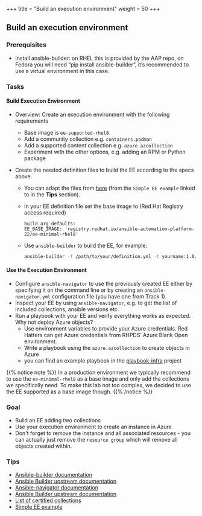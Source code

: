 +++
title = "Build an execution environment"
weight = 50
+++

## Build an execution environment

### Prerequisites

* Install ansible-builder: on RHEL this is provided by the AAP repo, on Fedora you will need “pip install ansible-builder”, it’s recommended to use a virtual environment in this case.

### Tasks

#### Build Execution Environment

* Overview: Create an execution environment with the following requirements
  * Base image is `ee-supported-rhel8`
  * Add a community collection e.g. `containers.podman`
  * Add a supported content collection e.g. `azure.azcollection`
  * Experiment with the other options, e.g. adding an RPM or Python package


* Create the needed definition files to build the EE according to the specs above.
  * You can adapt the files from [here](https://gitlab.com/cjung/ansible-ee-intro/-/tree/main/ansible-builder) (from the `Simple EE example` linked to in the **Tips** section).
  * In your EE definition file set the base image to (Red Hat Registry access required)

    ```
    build_arg_defaults:
    EE_BASE_IMAGE: 'registry.redhat.io/ansible-automation-platform-22/ee-minimal-rhel8'
    ```
  * Use `ansible-builder` to build the EE, for example:

      ```bash
      ansible-builder -f /path/to/your/definition.yml -t yourname:1.0.0
      ```
#### Use the Execution Environment

* Configure `ansible-navigator` to use the previously created EE either by specifying it on the command line or by creating an `ansible-navigator.yml` configuration file (you have one from Track 1).
* Inspect your EE by using `ansible-navigator`, e.g. to get the list of included collections, ansible versions etc.
* Run a playbook with your EE and verify everything works as expected. Why not deploy Azure objects?
  * Use environment variables to provide your Azure credentials. Red Hatters can get Azure credentials from RHPDS’ Azure Blank Open environment.
  * Write a playbook using the `azure.azcollection` to create objects in Azure
  * you can find an example playbook in the [playbook-infra](https://github.com/ansible-learnfest/playbooks-infra) project

{{% notice note %}}
In a production environment we typically recommend to use the `ee-minimal-rhel8` as a base image and only add the collections we specifically need. To make this lab not too complex, we decided to use the EE supported as a base image though.
{{% /notice %}}

### Goal

* Build an EE adding two collections
* Use your execution environment to create an instance in Azure
* Don't forget to remove the instance and all associated resources - you can actually just remove the `resource group` which will remove all objects created within.

### Tips

* [Ansible-builder documentation](https://access.redhat.com/documentation/en-us/red_hat_ansible_automation_platform/2.1/html/ansible_builder_guide)
* [Ansible Builder upstream documentation](https://ansible-builder.readthedocs.io/en/stable/index.html)
* [Ansible-navigator documentation](https://access.redhat.com/documentation/en-us/red_hat_ansible_automation_platform/2.1/html/ansible_navigator_creator_guide/index)
* [Ansible Builder upstream documentation](https://ansible-navigator.readthedocs.io/en/latest/)
* [List of certified collections](https://access.redhat.com/articles/3642632)
* [Simple EE example](https://gitlab.com/cjung/ansible-ee-intro)

